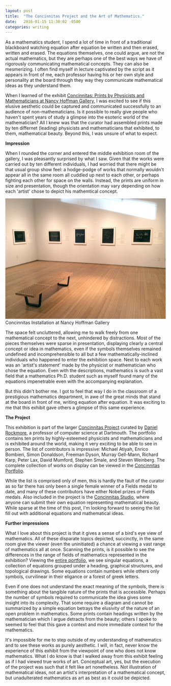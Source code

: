 ```yaml
---
layout: post
title:  "The Concinnitas Project and the Art of Mathematics."
date:   2016-01-15 11:30:02 -0500
categories: writing
---
```


As a mathematics student, I spend a lot of time in front of a traditional blackboard watching equation after equation be written and then erased, written and erased. The equations themselves, one could argue, are not the actual mathematics, but they are perhaps one of the best ways we have of rigorously communicating mathematical concepts. They can also be mesmerizing. I often find myself in lecture captivated by the script as it appears in front of me, each professor having his or her own style and personality at the board through they way they communicate mathematical ideas as they understand them.

When I learned of the exhibit [Concinnitas: Prints by Physicists and Mathematicians at Nancy Hoffman Gallery](http://www.nancyhoffmangallery.com/artist/display/61/Concinnitas_Project), I was excited to see if this elusive aesthetic could be captured and communicated successfully to an audience of non-mathematicians. Is it possible to really give people who haven't spent years of study a glimpse into the esoteric world of the mathematician? All I knew was that the curator had assembled prints made by ten differnet (leading) physicists and mathematicians that exhibited, to them, mathematical beauty. Beyond this, I was unsure of what to expect.

**Impression**

When I rounded the corner and entered the middle exhibition room of the gallery, I was pleasantly surprised by what I saw. Given that the works were carried out by ten different individuals, I had worried that there might be that usual group show feel: a hodge-podge of works that normally wouldn't appear all in the same room all cuddled up next to each other, or perhaps fighting each other for space on the walls. Instead, the prints are uniform in size and presentation, though the orientation may vary depending on how each 'artist' chose to depict his mathemtical concept.

<img class="post-img" src="images/concinnitas-installation.jpg" alt="Concinnitas installation view"  />
<div class="post-img-caption">Concinnitas Installation at Nancy Hoffman Gallery</div>

The space felt uncluttered, allowing me to walk freely from one mathematical concept to the next, unhindered by distractions. Most of the pieces themselves were sparse in presentation, displaying clearly a central concept or idea in mathematics, even if the symbols themselves remained undefined and incomprehensible to all but a few mathematically-inclined individuals who happened to enter the exhibition space. Next to each work was an 'artist's statement' made by the physicist or mathematician who chose the equation. Even with the descriptions, mathematics is such a vast field that a mathematics Ph.D. student such as myself found many of the equations impenetrable even with the accompanying explanation.

But this didn't bother me. I got to feel that way I do in the classroom of a prestigious mathematics department, in awe of the great minds that stand at the board in front of me, writing equation after equation. It was exciting to me that this exhibit gave others a glimpse of this same experience.

**The Project**

This exhibition is part of the larger [Concinnitas Project](http://www.concinnitasproject.org/) curated by [Daniel Rockmore](http://www.cs.dartmouth.edu/~rockmore/), a professor of computer science at Dartmouth. The portfolio contains ten prints by highly-esteemed physicists and mathematicians and is exhibited around the world, making it very exciting to be able to see in person. The list of contributors is impressive: Michael Atiyah, Enrico Bombieri, Simon Donaldson, Freeman Dyson, Murray Gell-Mann, Richard Karp, Peter Lax, David Mumford, Stephen Smale, and Steven Weinberg. The complete collection of works on display can be viewed in the [Concinnitas Portfolio](http://www.concinnitasproject.org/portfolio/).

While the list is comprised only of men, this is hardly the fault of the curator as so far there has only been a single female winner of a Fields medal to date, and many of these contributors have either Nobel prizes or Fields medals. Also included in the project is the [Concinnitas Studio](http://www.concinnitasproject.org/studio/), where anyone can submit their own equation representing mathematical beauty. While sparse at the time of this post, I'm looking forward to seeing the list fill out with additional equations and mathematical ideas.

**Further impressions**

What I love about this project is that it gives a sense of a bird's eye view of mathematics. All of these disparate topics depicted, succinctly, in the same room give the viewer (even the uninitiated) a chance at viewing a vast range of mathematics all at once. Scanning the prints, is it possible to see the differences in the range of fields of mathematics represented in the exhibition? Viewing the [entire portfolio](http://www.concinnitasproject.org/portfolio/), we see singular equations, a collection of equations grouped under a heading, graphical structures, and topological drawings. Some equations contain numbers while others only symbols, curvilinear in their eligance or a forest of greek letters. 

Even if one does not understand the exact meaning of the symbols, there is something about the tangible nature of the prints that is accessible. Perhaps the number of symbols required to communicate the idea gives some insight into its complexity. That some require a diagram and cannot be summarized by a simple equation betrays the elusivity of the nature of an open problem in mathematics. Some prints contain headings written by the mathematician which I argue detracts from the beauty; others I spoke to seemed to feel that this gave a context and more immediate context for the mathematics. 

It's impossible for me to step outside of my understanding of mathematics and to see these works as purely aesthetic. I will, in fact, never know the experience of this exhibit from the viewpoint of one who does not know mathematics. What I do know is that I walked away from this exhibit feeling as if I had viewed true works of art. Conceptual art, yes, but the execution of the project was such that it felt like art nonetheless. Not illustration of mathematical ideas, not an artist's interpretation of a mathematical concept, but unadulterated mathematics as art as best as it could be depicted.





